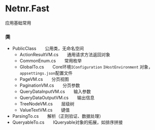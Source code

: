 # Netnr.Fast
应用基础常用

### 类
- PublicClass　　公用类，无命名空间
    - ActionResultVM.cs　　通用请求方法返回对象
    - CommonEnum.cs　　常用枚举
    - GlobalTo.cs　　Core环境`IConfiguration` `IHostEnvironment` 对象，`appsettings.json`配置文件
    - PageVM.cs　　分页视图
    - PaginationVM.cs　　分页参数
    - QueryDataInputVM.cs　　输入参数
    - QueryDataOutputVM.cs　　输出信息
    - TreeNodeVM.cs　　层级树
    - ValueTextVM.cs　　键值
- ParsingTo.cs　　解析（正则验证、数据处理）
- QueryableTo.cs　　IQueryable对象的拓展，如排序拼接